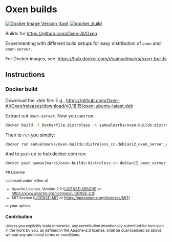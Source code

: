 Oxen builds
===========
[![Docker Image Version (tag)](https://img.shields.io/docker/v/samuelmarks/oxen-builds/distroless_cc-debian12_oxen_server_latest)](https://hub.docker.com/r/samuelmarks/oxen-builds/tags)
[![docker_build](https://github.com/SamuelMarks/oxen-builds/actions/workflows/docker_build.yml/badge.svg)](https://github.com/SamuelMarks/oxen-builds/actions/workflows/docker_build.yml)

Builds for https://github.com/Oxen-AI/Oxen

Experimenting with different build setups for easy distribution of `oxen` and `oxen-server`.

For Docker images, see: https://hub.docker.com/r/samuelmarks/oxen-builds

## Instructions

### Docker build

Download the .deb file:
E.g., https://github.com/Oxen-AI/Oxen/releases/download/v0.18.15/oxen-ubuntu-latest.deb

Extract out `oxen-server`. Now you can run:
```sh
docker build -f Dockerfile.distroless -t samuelmarks/oxen-builds:distroless_cc-debian12_oxen_server_v0.18.15 .
```

Then to `run` you simply:
```sh
docker run samuelmarks/oxen-builds:distroless_cc-debian12_oxen_server_v0.18.15
```

And to `push` up to hub.docker.com run:
```sh
docker push samuelmarks/oxen-builds:distroless_cc-debian12_oxen_server_v0.18.15
```

<small>
## License

Licensed under either of

- Apache License, Version 2.0 ([LICENSE-APACHE](LICENSE-APACHE) or <https://www.apache.org/licenses/LICENSE-2.0>)
- MIT license ([LICENSE-MIT](LICENSE-MIT) or <https://opensource.org/licenses/MIT>)

at your option.

### Contribution

Unless you explicitly state otherwise, any contribution intentionally submitted
for inclusion in the work by you, as defined in the Apache-2.0 license, shall be
dual licensed as above, without any additional terms or conditions.
</small>
